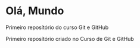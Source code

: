 # Olá, Mundo
 Primeiro reposítório do curso Git e GitHub

Primeiro reposítório criado no Curso de Git e GitHub